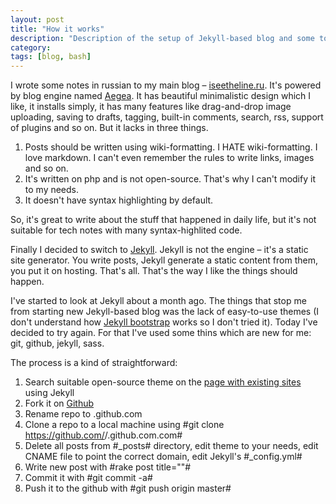 ```yaml
---
layout: post
title: "How it works"
description: "Description of the setup of Jekyll-based blog and some toughts about working in terminal"
category: 
tags: [blog, bash]
---
```

I wrote some notes in russian to my main blog – [iseetheline.ru](iseetheline.ru). It's powered by blog engine named [Aegea](http://blogengine.ru). It has beautiful minimalistic design which I like, it installs simply, it has many features like drag-and-drop image uploading, saving to drafts, tagging, built-in comments, search, rss, support of plugins and so on. But it lacks in three things. 

  1. Posts should be written using wiki-formatting. I HATE wiki-formatting. I love markdown. I can't even remember the rules to write links, images and so on.
  2. It's written on php and is not open-source. That's why I can't modify it to my needs.
  3. It doesn't have syntax highlighting by default.

So, it's great to write about the stuff that happened in daily life, but it's not suitable for tech notes with many syntax-highlited code.

Finally I decided to switch to [Jekyll](http://jekyllrb.com). Jekyll is not the engine – it's a static site generator. You write posts, Jekyll generate a static content from them, you put it on hosting. That's all. That's the way I like the things should happen. 

I've started to look at Jekyll about a month ago. The things that stop me from starting new Jekyll-based blog was the lack of easy-to-use themes (I don't understand how [Jekyll bootstrap](http://jekyllbootstrap.com) works so I don't tried it). Today I've decided to try again. For that I've used some thins which are new for me: git, github, jekyll, sass.

The process is a kind of straightforward:

  1. Search suitable open-source theme on the [page with existing sites](http://wiki.github.com/mojombo/jekyll/sites) using Jekyll
  2. Fork it on [Github](http://github.com)
  3. Rename repo to <yourname>.github.com
  4. Clone a repo to a local machine using #git clone https://github.com/<yourname>/<yourname>.github.com.com#
  5. Delete all posts from #_posts# directory, edit theme to your needs, edit CNAME file to point the correct domain, edit Jekyll's #_config.yml#
  6. Write new post with #rake post title="<new title>"#
  7. Commit it with #git commit -a#
  8. Push it to the github with #git push origin master#
